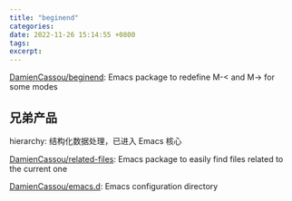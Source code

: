 ```yaml
---
title: "beginend"
categories: 
date: 2022-11-26 15:14:55 +0800
tags: 
excerpt: 
---
```


[DamienCassou/beginend](https://github.com/DamienCassou/beginend): Emacs package to redefine M-< and M-> for some modes



## 兄弟产品


hierarchy: 结构化数据处理，已进入 Emacs 核心

[DamienCassou/related-files](https://github.com/DamienCassou/related-files): Emacs package to easily find files related to the current one

[DamienCassou/emacs.d](https://github.com/DamienCassou/emacs.d): Emacs configuration directory


